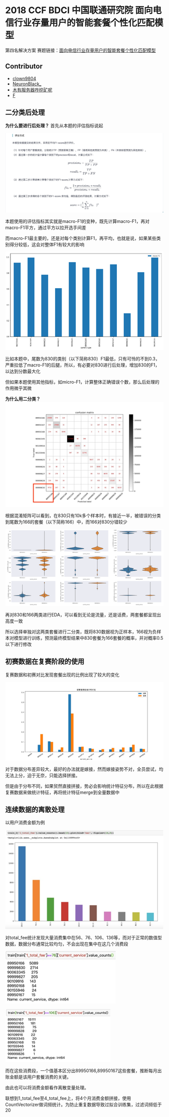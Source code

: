 # 2018 CCF BDCI 中国联通研究院 面向电信行业存量用户的智能套餐个性化匹配模型
第四名解决方案
赛题链接：[面向电信行业存量用户的智能套餐个性化匹配模型](https://www.datafountain.cn/competitions/311/details)

## Contributor
- [clown9804](https://github.com/hclown9804)
- [NeuronBlack_](https://github.com/neuronblack)
- [木有服务器咋挖矿呢](https://github.com/oh-it-is)
- [F](https://github.com/37Feng)

## 二分类后处理
**为什么要进行后处理？**
首先从本题的评估指标说起

![官网给出评测指标](https://github.com/jinchenyu/2018_CCF_BDCI_ChinaUicom_rank4_solution/blob/master/images-folde/评分方式.png)

本题使用的评估指标其实就是macro-F1的变种，既先计算macro-F1，再对macro-F1平方，通过平方以拉开选手间差

而macro-F1最主要的，还是对每个类别计算F1，再平均，也就是说，如果某些类别得分较低，这会对整体F1有较大的影响

![各套餐micro_F1.jpg](https://github.com/jinchenyu/2018_CCF_BDCI_ChinaUicom_rank4_solution/blob/master/images-folde/各套餐micro_F1.jpg)

比如本题中，尾数为830的类别（以下简称830）F1最低，只有可怜的不到0.3，严重拉低了macro-F1的后腿，所以，有必要对830进行后处理，增加830的F1，以达到分数最大化

但如果本题使用其他指标，如micro-F1，计算整体正确错误个数，那么后处理的作用微乎其微

**为什么用二分类？**
![confusion_matrix.jpg](https://github.com/jinchenyu/2018_CCF_BDCI_ChinaUicom_rank4_solution/blob/master/images-folde/confusion_matrix.jpg)

根据混淆矩阵可以看到，在830只有10k多个样本时，有接近一半，被错误的分类到尾数为166的套餐（以下简称166）中，而166对830分错较少

![套餐830与166对比](https://github.com/jinchenyu/2018_CCF_BDCI_ChinaUicom_rank4_solution/blob/master/images-folde/830_166对比.png)

再对830和166两类进行EDA，可以看到无论是流量，还是话费，两套餐都呈现出高度一致

所以选择单独对这两类套餐进行二分类，既将830数据视为正样本，166视为负样本对模型进行训练，预测最终模型结果中830套餐为166套餐的概率，并对概率0.5以下进行修改

## 初赛数据在复赛阶段的使用
复赛数据和初赛对比发现套餐出现的比例出现了较大的变化

![初赛复赛分布比例](https://github.com/jinchenyu/2018_CCF_BDCI_ChinaUicom_rank4_solution/blob/master/images-folde/初赛复赛比例.jpg)

对于数据分布差异较大，最好的办法就是嫁接，然而嫁接姿势不对，全员尝试，均无法上分，迫于无奈，只能选择拼接。

但是由于分布不同，如果贸然直接拼接，势必会影响统计特征分布，所以在此根据复赛数据来做统计特征，再将统计特征merge到全量数据中

## 连续数据的离散处理
以用户消费金额为例

![本月用户消费](https://github.com/jinchenyu/2018_CCF_BDCI_ChinaUicom_rank4_solution/blob/master/images-folde/本月用户消费value_counts.jpg)

对total_fee统计发现大量消费集中在56、76、106、136等，而对于正常的数值型数据，数据分布通常比较均匀，不会出现在集中在这几个消费段

![本月消费金额76](https://github.com/jinchenyu/2018_CCF_BDCI_ChinaUicom_rank4_solution/blob/master/images-folde/本月消费金额76value_counts.jpg)

![本月消费金额106](https://github.com/jinchenyu/2018_CCF_BDCI_ChinaUicom_rank4_solution/blob/master/images-folde/本月消费金额106value_counts.jpg)

而在这些消费段，一个值基本区分出89950166,89950167这些套餐，推断每月出账金额是该用户套餐消费的关键。

由此也可以将消费金额看作离散变量处理。

联想到1_total_fee至4_total_fee上，将4个月消费金额拼接，使用CountVectorizer做词频统计。为防止重复数据导致过拟合训练集，过滤词频低于20

